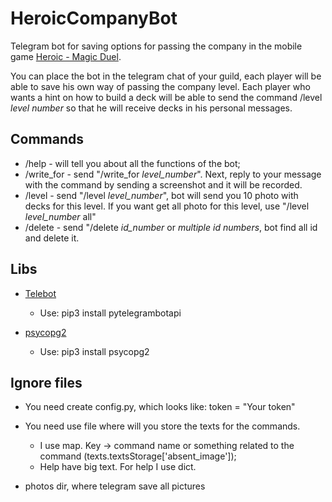# HeroicCompanyBot
Telegram bot for saving options for passing the company in the mobile game [Heroic - Magic Duel](https://play.google.com/store/apps/details?id=com.nordeus.heroic&hl=en_US&gl=US).

You can place the bot in the telegram chat of your guild, each player will be able to save his own way of passing the company level. Each player who wants a hint on how to build a deck will be able to send the command /level *level number* so that he will receive decks in his personal messages.

## Commands

* /help - will tell you about all the functions of the bot;
* /write_for - send "/write_for *level_number*". Next, reply to your message with the command by sending a screenshot and it will be recorded.
* /level - send "/level *level_number*", bot will send you 10 photo with decks for this level. If you want get all photo for this level, use "/level *level_number* all"
* /delete - send "/delete *id_number* or *multiple id numbers*, bot find all id and delete it.

## Libs

* [Telebot](https://github.com/eternnoir/pyTelegramBotAPI)
  * Use: pip3 install pytelegrambotapi

* [psycopg2](https://github.com/psycopg/psycopg2)
    * Use: pip3 install psycopg2

## Ignore files

* You need create config.py, which looks like:
    token = "Your token"

* You need use file where will you store the texts for the commands.
    * I use map. Key -> command name or something related to the command (texts.textsStorage['absent_image']);
    * Help have big text. For help I use dict.

* photos dir, where telegram save all pictures